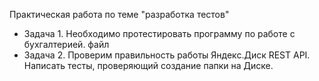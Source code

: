Практическая работа по теме "разработка тестов"

* Задача 1. Необходимо протестировать программу по работе с бухгалтерией. файл
* Задача 2. Проверим правильность работы Яндекс.Диск REST API. Написать тесты, проверяющий создание папки на Диске.
